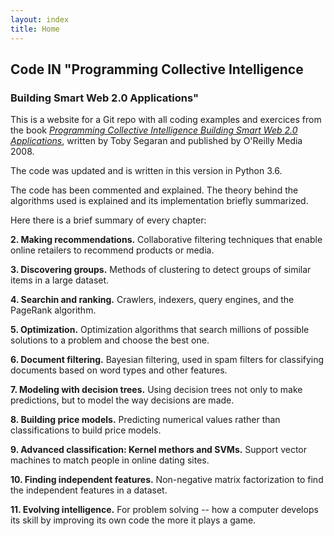 ```yaml
---
layout: index
title: Home
---
```


## Code IN "Programming Collective Intelligence
### Building Smart Web 2.0 Applications"

This is a website for a Git repo with all coding examples and exercices from the book [_Programming Collective Intelligence Building Smart Web 2.0 Applications_](http://shop.oreilly.com/product/9780596529321.do), written by Toby Segaran and published by O'Reilly Media 2008. 

The code was updated and is written in this version in Python 3.6.

The code has been commented and explained. The theory behind the algorithms used is explained and its implementation briefly summarized.

Here there is a brief summary of every chapter:


**2. Making recommendations.** Collaborative filtering techniques that enable online retailers to recommend products or media.

**3. Discovering groups.** Methods of clustering to detect groups of similar items in a large dataset.

**4. Searchin and ranking.** Crawlers, indexers, query engines, and the PageRank algorithm.

**5. Optimization.** Optimization algorithms that search millions of possible solutions to a problem and choose the best one.

**6. Document filtering.** Bayesian filtering, used in spam filters for classifying documents based on word types and other features.

**7. Modeling with decision trees.** Using decision trees not only to make predictions, but to model the way decisions are made.

**8. Building price models.** Predicting numerical values rather than classifications to build price models.

**9. Advanced classification: Kernel methors and SVMs.** Support vector machines to match people in online dating sites.

**10. Finding independent features.** Non-negative matrix factorization to find the independent features in a dataset.

**11. Evolving intelligence.** For problem solving -- how a computer develops its skill by improving its own code the more it plays a game.

